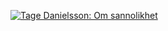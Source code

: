 [![Tage Danielsson: Om sannolikhet](http://i3.ytimg.com/vi/-RpUlDtANyg/hqdefault.jpg)](https://www.youtube.com/watch?v=RpUlDtANyg)
